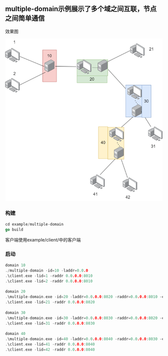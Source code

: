 ## multiple-domain示例展示了多个域之间互联，节点之间简单通信

效果图

![](../.README_images/多域参考图.png)

### 构建
```go
cd example/multiple-domain
go build
```
客户端使用example/client/中的客户端
### 启动
```go
domain 10
./multiple-domain -id=10 -laddr=0.0.0
.\client.exe -lid=1 -raddr 0.0.0.0:8010
.\client.exe -lid=2 -raddr 0.0.0.0:8010

domain 20
.\multiple-domain.exe -id=20 -laddr=0.0.0.0:8020 -raddr=0.0.0.0:8010 -enablebind
.\client.exe -lid=21 -raddr 0.0.0.0:8020

domain 30
.\multiple-domain.exe -id=30 -laddr=0.0.0.0:8030 -raddr=0.0.0.0:8020 -enablebind
.\client.exe -lid=31 -raddr 0.0.0.0:8030

domain 40
.\multiple-domain.exe -id=40 -laddr=0.0.0.0:8040 -raddr=0.0.0.0:8030 -enablebind
.\client.exe -lid=41 -raddr 0.0.0.0:8040
.\client.exe -lid=42 -raddr 0.0.0.0:8040
```